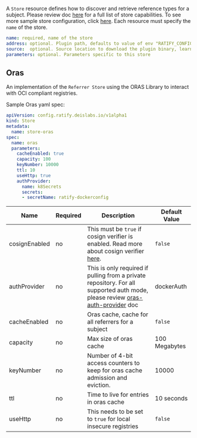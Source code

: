 A `Store` resource defines how to discover and retrieve reference types for a subject.
Please review doc [here](https://github.com/deislabs/ratify/blob/main/docs/developer/store.md) for a full list of store capabilities. 
To see more sample store configuration, click [here](../../../config/samples/). Each resource must specify the `name` of the store.
 
```yml
name: required, name of the store
address: optional. Plugin path, defaults to value of env "RATIFY_CONFIG" or "~/.ratify/plugins"
source:  optional. Source location to download the plugin binary, learn more at docs/reference/dynamic-plugins.md
parameters: optional. Parameters specific to this store
```

## Oras

An implementation of the `Referrer Store` using the ORAS Library to interact with OCI compliant registries.

Sample Oras yaml spec:
```yml
apiVersion: config.ratify.deislabs.io/v1alpha1
kind: Store
metadata:
  name: store-oras
spec:
  name: oras
  parameters: 
    cacheEnabled: true
    capacity: 100
    keyNumber: 10000
    ttl: 10
    useHttp: true  
    authProvider:
      name: k8Secrets
      secrets: 
      - secretName: ratify-dockerconfig
```


| Name        | Required | Description | Default Value |
| ----------- | -------- | ----------- | ------------- | 
| cosignEnabled      | no    |   This must be `true` if cosign verifier is enabled. Read more about cosign verifier [here](https://github.com/deislabs/ratify/blob/main/plugins/verifier/cosign/README.md).        |   `false`       |
| authProvider      | no    |      This is only required if pulling from a private repository. For all supported auth mode, please review [oras-auth-provider](https://github.com/deislabs/ratify/blob/main/docs/reference/oras-auth-provider.md) doc  |   dockerAuth            |
| cacheEnabled      | no    |   Oras cache, cache for all referrers for a subject     |   `false`            |
| capacity      | no    |   Max size of oras cache      |   100 Megabytes        |
| keyNumber   | no     |  Number of 4-bit access counters to keep for oras cache admission and eviction.     |  10000       |
| ttl      | no    |    Time to live for entries in oras cache        |   10 seconds            |
| useHttp      | no    |  This needs to be set to `true` for  local insecure registries           |  `false`     |

